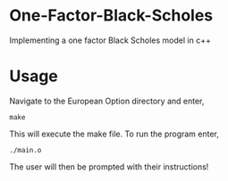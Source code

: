 # One-Factor-Black-Scholes
Implementing a one factor Black Scholes model in c++


# Usage
Navigate to the European Option directory and enter,
```
make
```
This will execute the make file. To run the program enter,
```
./main.o
```

The user will then be prompted with their instructions!